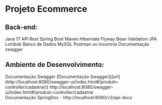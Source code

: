 <h1>Projeto Ecommerce</h1>


<h2>Back-end:</h2>
Java 17
API Rest
Spring Boot
Maven
Hibernate
Flyway
Bean Validation
JPA
Lombok
Banco de Dados MySQL
Postman ou Insomnia
Documentação swagger

<h2>Ambiente de Desenvolvimento:</h2>
Documentação Swagger
[Documentação Swagger]([url](http://localhost:8080/swagger-ui/index.html#/produto-controller/cadastrar))
http://localhost:8080/swagger-ui/index.html#/produto-controller/cadastrar

<br>
Documentação SpringDoc - http://localhost:8080/v3/api-docs
